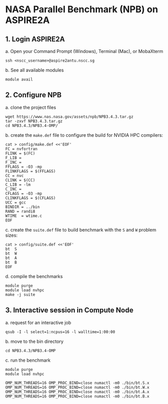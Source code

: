 # NASA Parallel Benchmark (NPB) on ASPIRE2A

## 1. Login ASPIRE2A
a. Open your Command Prompt (Windows), Terminal (Mac), or MobaXterm
```
ssh <nscc_username>@aspire2antu.nscc.sg
```

b. See all available modules
```
module avail
```

## 2. Configure NPB

a. clone the project files
```
wget https://www.nas.nasa.gov/assets/npb/NPB3.4.3.tar.gz
tar -zxvf NPB3.4.3.tar.gz
cd NPB3.4.3/NPB3.4-OMP/
```

b. create the `make.def` file to configure the build for NVIDIA HPC compilers:
```
cat > config/make.def <<'EOF'
FC = nvfortran
FLINK = $(FC)
F_LIB =
F_INC =
FFLAGS = -O3 -mp
FLINKFLAGS = $(FFLAGS)
CC = nvc
CLINK = $(CC)
C_LIB = -lm
C_INC =
CFLAGS = -O3 -mp
CLINKFLAGS = $(CFLAGS)
UCC = gcc
BINDIR = ../bin
RAND = randi8
WTIME  = wtime.c
EOF
```

c. create the `suite.def` file to build benchmark with the `S` and `W` problem sizes:
```
cat > config/suite.def <<'EOF'
bt  S
bt  W
bt  A
bt  B
EOF
```

d. compile the benchmarks
```
module purge
module load nvhpc
make -j suite
```

## 3. Interactive session in Compute Node
a. request for an interactive job
```
qsub -I -l select=1:ncpus=16 -l walltime=1:00:00
```

b. move to the bin directory 
```
cd NPB3.4.3/NPB3.4-OMP
```

c. run the benchmark
```
module purge
module load nvhpc

OMP_NUM_THREADS=16 OMP_PROC_BIND=close numactl -m0 ./bin/bt.S.x 
OMP_NUM_THREADS=16 OMP_PROC_BIND=close numactl -m0 ./bin/bt.W.x 
OMP_NUM_THREADS=16 OMP_PROC_BIND=close numactl -m0 ./bin/bt.A.x 
OMP_NUM_THREADS=16 OMP_PROC_BIND=close numactl -m0 ./bin/bt.B.x 
```
